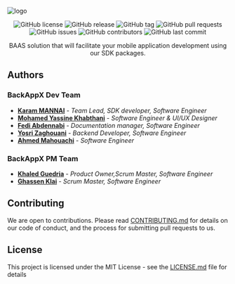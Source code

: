 ![logo](https://github.com/BackAppX/.github/assets/58667227/bae3d1e7-6927-4cb5-b656-64dc775a8532)
<div align="center">
 
![GitHub license](https://img.shields.io/github/license/Naereen/StrapDown.js.svg)
![GitHub release](https://img.shields.io/github/release/Naereen/StrapDown.js.svg)
![GitHub tag](https://img.shields.io/github/tag/Naereen/StrapDown.js.svg)
![GitHub pull requests](https://img.shields.io/github/issues-pr/Naereen/StrapDown.js.svg)
![GitHub issues](https://img.shields.io/github/issues/BackAppX/BackAppX)
![GitHub contributors](https://img.shields.io/github/contributors/BackAppX/BackAppX)
![GitHub last commit](https://img.shields.io/github/last-commit/BackAppX/BackAppX)


 BAAS solution that will facilitate 
your mobile application development using our SDK packages.

</div>

## Authors
### BackAppX Dev Team
* **[Karam MANNAI]("https://github.com/KvRae")** - *Team Lead, SDK developer, Software Engineer*
* **[Mohamed Yassine Khabthani]("https://github.com/medyassin-khabthani")** - *Software Engineer & UI/UX Designer*
* **[Fedi Abdennabi]("https://github.com/fedi-abdennabi")** - *Documentation manager, Software Engineer*
* **[Yosri Zaghouani]("https://github.com/YosriZaghouani21")** - *Backend Developer, Software Engineer*
* **[Ahmed Mahouachi]("https://github.com/ahmedMahoauchi")** - *Software Engineer*
### BackAppX PM Team
* **[Khaled Guedria]("https://github.com/khaledGuedria")** - *Product Owner,Scrum Master, Software Engineer*
* **[Ghassen Klai]("https://github.com/KlaiGhassen")** - *Scrum Master, Software Engineer*


## Contributing
We are open to contributions. Please read [CONTRIBUTING.md](CONTRIBUTING.md) for details on our code of conduct,
and the process for submitting pull requests to us.


## License
This project is licensed under the MIT License - see the [LICENSE.md](LICENSE.md) file for details

